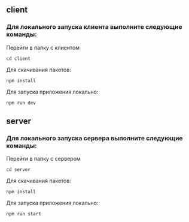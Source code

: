 ## client

### Для локального запуска клиента выполните следующие команды:
Перейти в папку с клиентом
```
cd client
```

Для скачивания пакетов:
```
npm install
```

Для запуска приложения локально:
```
npm run dev
```

## server

### Для локального запуска сервера выполните следующие команды:
Перейти в папку с сервером
```
cd server
```

Для скачивания пакетов:
```
npm install
```

Для запуска приложения локально:
```
npm run start
```
